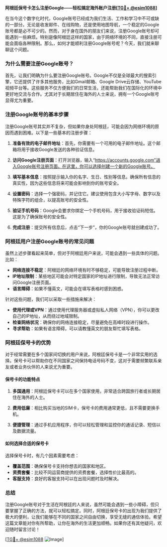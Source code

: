 **阿根廷保号卡怎么注册Google——轻松搞定海外账户注册[[TG💪+ @esim1088](https://t.me/s/esim1088)]**

在当今这个数字化时代，Google账号已经成为我们生活、工作和学习中不可或缺的一部分。无论是收发邮件、在线购物，还是使用地图导航，一个稳定的Google账号都是必不可少的。然而，对于身在国外的朋友们来说，注册Google账号却可能遇到一些麻烦。特别是像阿根廷这样的国家，由于网络环境的不同，直接注册可能会面临各种限制。那么，如何才能顺利注册Google账号呢？今天，我们就来聊聊这个问题。

### **为什么需要注册Google账号？**

首先，让我们明确为什么要注册Google账号。Google不仅是全球最大的搜索引擎，它还提供了许多其他服务，比如Gmail邮箱、Google Drive云存储、YouTube视频平台等。这些服务不仅方便我们的日常生活，还能帮助我们在国际化的环境中更好地交流与合作。尤其对于长期居住在海外的人士来说，拥有一个Google账号显得尤为重要。

### **注册Google账号的基本步骤**

注册Google账号其实并不复杂，但如果你身处阿根廷，可能会因为网络环境的原因而遇到困难。以下是一些基本的注册步骤：

1. **准备有效的电子邮件地址**：首先，你需要有一个可用的电子邮件地址。这个邮箱将用于接收Google发送的各种验证信息。
   
2. **访问Google注册页面**：打开浏览器，输入“https://accounts.google.com”进入Google账号注册页面。在这里，你可以选择创建一个新的Google账号。

3. **填写基本信息**：按照提示输入你的名字、生日、性别等信息。确保所有信息的真实性，因为这些信息将来可能会影响到你的账号安全。

4. **设置密码**：选择一个强密码，并记住它。建议使用包含大小写字母、数字以及特殊字符的组合，以提高账号的安全性。

5. **验证手机号码**：Google会要求你绑定一个手机号码，用于接收验证码短信。这是为了确保账号的安全性。

6. **完成注册**：提交所有信息后，点击“下一步”，你的Google账号就创建成功了。

### **阿根廷用户注册Google账号的常见问题**

虽然上述步骤看起来简单，但对于阿根廷用户来说，可能会遇到一些具体的问题。比如：

- **网络连接不稳定**：阿根廷的网络环境有时不够稳定，可能导致注册过程中断。
- **IP地址限制**：某些地区可能会对特定国家的IP地址进行限制，导致无法正常访问Google注册页面。
- **语言障碍**：如果不懂英文，可能会在填写表格时感到困惑。

针对这些问题，我们可以采取一些措施来解决：

- **使用代理或VPN**：通过使用代理服务器或虚拟私人网络（VPN），你可以更改自己的IP地址，从而绕过地域限制。
- **检查网络状况**：确保你的网络连接稳定，尽量避免在高峰时段进行操作。
- **寻求帮助**：如果有语言障碍，可以请教懂英文的朋友帮忙填写表格。

### **阿根廷保号卡的优势**

对于经常需要在多个国家间切换的用户来说，阿根廷保号卡是一个非常实用的选择。保号卡可以帮助你在不同国家之间保持电话号码不变，这对于需要频繁联系亲友或者业务伙伴的人来说尤为重要。

#### **保号卡的功能特点**

1. **多国通用**：阿根廷保号卡可以在多个国家使用，非常适合跨国旅行者或长期居住在海外的人士。
   
2. **费用低廉**：相比购买当地的SIM卡，保号卡的费用通常更低，且不需要更换手机。

3. **便捷管理**：通过手机应用程序，你可以轻松管理和监控你的通话记录、短信以及数据流量。

#### **如何选择合适的保号卡**

选择保号卡时，有几个因素需要考虑：

- **覆盖范围**：确保保号卡支持你想去的国家和地区。
- **资费套餐**：比较不同运营商提供的资费套餐，选择性价比最高的。
- **客服支持**：良好的客服支持可以在出现问题时及时解决。

### **总结**

注册Google账号对于生活在阿根廷的人来说，虽然可能会遇到一些小障碍，但只要掌握了正确的方法，就可以轻松搞定。同时，阿根廷保号卡的出现为我们提供了极大的便利，让我们能够在不同的国家之间自由切换，享受无缝的通信体验。希望这篇文章能对你有所帮助，让你在海外的生活更加顺畅。如果你还有其他疑问，欢迎随时留言讨论！

[[TG💪+ @esim1088](https://t.me/s/esim1088) ![Image](https://i.postimg.cc/4NQfJmqS/Snipaste-2025-05-13-00-14-12.png)]